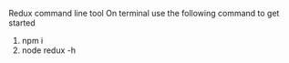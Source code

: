 Redux command line tool
On terminal use the following command to get started

1. npm i
2. node redux -h
